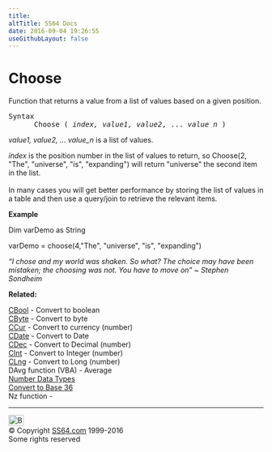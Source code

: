 ```yaml
---
title:
altTitle: SS64 Docs
date: 2016-09-04 19:26:55
useGithubLayout: false
---
```

<!-- #BeginLibraryItem "/Library/head_access.lbi" --><!-- #EndLibraryItem --><h1>Choose</h1>
<p> Function that returns a value from a list of values based on a given position.</p>
<pre>Syntax
      Choose ( <i>index, value1, value2</i>, ... <i>value_n</i> )</pre>
<p><i>value1, value2, ... value_n</i> is a list of values.</p>
<p><i>index</i> is the position number in the list of values to return, so <span class="code">Choose(2, "The", "universe", "is", "expanding")</span> will return "universe" the second item in the list. <br>
<br>
In many cases you will get better performance by storing the list of values in a table and then use a query/join to retrieve the relevant items.
</p>
<p><b>Example</b></p>
<p class="code">Dim varDemo as String</p>
<p class="code">varDemo = choose(4,"The", "universe", "is", "expanding")</p>
<p class="quote"><i>“I chose and my world was shaken. So what? The choice may have been mistaken; the choosing was not. You have to move on” ~ Stephen Sondheim</i></p>
<p><b>Related:</b></p>
<p><a href="cbool.html">CBool</a> - Convert to boolean <a href="cbyte.html"><br>
CByte</a> - Convert to byte <a href="ccur.html"><br>
CCur</a> - Convert to currency (number) <a href="cdate.html"><br>
CDate</a> - Convert to Date <a href="cdbl.html"><br>
</a><a href="cdec.html">
CDec</a> - Convert to Decimal (number) <a href="chr.html"><br>
</a><a href="cint.html">CInt</a> - Convert to Integer (number) <a href="clng.html"><br>
CLng</a> - Convert to Long (number)
<br>
DAvg function  (VBA) - Average<br>
<a href="syntax-datatypes.html">Number Data Types</a><br>
<a href="../convert.html">Convert to Base 36</a><br>
Nz function - 
</p><!-- #BeginLibraryItem "/Library/foot_access.lbi" --><p>
<!-- access -->

<hr>
<div id="bl" class="footer"><a href="choose.html#"><img src="../images/top.png" width="30" height="22" alt="Back to the Top"></a></div>
<div id="br" class="footer, tagline">© Copyright <a href="../index.html">SS64.com</a> 1999-2016<br>
Some rights reserved</div><!-- #EndLibraryItem -->

